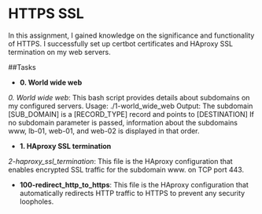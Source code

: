 # HTTPS SSL

In this assignment, I gained knowledge on the significance and functionality of HTTPS. I successfully set up certbot certificates and HAproxy SSL termination on my web servers.

##Tasks

* **0. World wide web**

*0. World wide web*: This bash script provides details about subdomains on my configured servers.
Usage: ./1-world_wide_web <domain> <subdomain>
Output: The subdomain [SUB_DOMAIN] is a [RECORD_TYPE] record and points to [DESTINATION]
If no subdomain parameter is passed, information about the subdomains www, lb-01, web-01, and web-02 is displayed in that order.
  
* **1. HAproxy SSL termination**

*2-haproxy_ssl_termination*: This file is the HAproxy configuration that enables encrypted SSL traffic for the subdomain www. on TCP port 443.


* **100-redirect_http_to_https**: This file is the HAproxy configuration that automatically redirects HTTP traffic to HTTPS to prevent any security loopholes.
